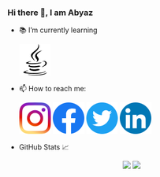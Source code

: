 ### Hi there 👋, I am Abyaz

- 📚 I’m currently learning

   ![](./icons/java.png)


- 📫 How to reach me:<br />

  [![](./icons/ig_icon.png)](https://www.instagram.com/abyazkhalid/?hl=en)
    [![](./icons/facebook_icon.png)](https://www.facebook.com/muhammad.abyaz.921)
      [![](./icons/twitter_icon.png)](https://twitter.com/MuhammadAbyaz1)
        [![](./icons/linkedin_icon.png)](https://www.linkedin.com/in/muhammad-abyaz-302172204/)

- GitHub Stats 📈
<p align="center">
<img src='https://github-readme-stats.vercel.app/api?username=MuhammadAbyaz&show_icons=true&theme=nightowl' height:'50'>
<img src='https://github-readme-stats.vercel.app/api/top-langs/?username=MuhammadAbyaz&theme=nightowl'>
  
